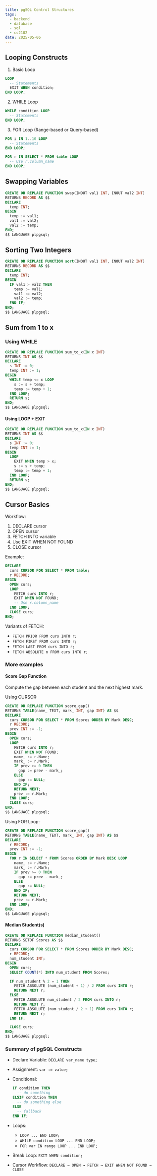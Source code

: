 ```yaml
---
title: pgSQL Control Structures
tags:
  - backend
  - database
  - sql
  - cs2102
date: 2025-05-06
---
```



## Looping Constructs
1.	Basic Loop
```sql
LOOP
  -- Statements
  EXIT WHEN condition;
END LOOP;
```



2.	WHILE Loop
```sql
WHILE condition LOOP
  -- Statements
END LOOP;
```



3.	FOR Loop (Range-based or Query-based)
```sql
FOR i IN 1..10 LOOP
  -- Statements
END LOOP;

FOR r IN SELECT * FROM table LOOP
  -- Use r.column_name
END LOOP;
```




## Swapping Variables

```sql
CREATE OR REPLACE FUNCTION swap(INOUT val1 INT, INOUT val2 INT)
RETURNS RECORD AS $$
DECLARE
  temp INT;
BEGIN
  temp := val1;
  val1 := val2;
  val2 := temp;
END;
$$ LANGUAGE plpgsql;
```






## Sorting Two Integers
```sql
CREATE OR REPLACE FUNCTION sort(INOUT val1 INT, INOUT val2 INT)
RETURNS RECORD AS $$
DECLARE
  temp INT;
BEGIN
  IF val1 > val2 THEN
    temp := val1;
    val1 := val2;
    val2 := temp;
  END IF;
END;
$$ LANGUAGE plpgsql;

```





## Sum from 1 to x

### Using WHILE
```sql
CREATE OR REPLACE FUNCTION sum_to_x(IN x INT)
RETURNS INT AS $$
DECLARE
  s INT := 0;
  temp INT := 1;
BEGIN
  WHILE temp <= x LOOP
    s := s + temp;
    temp := temp + 1;
  END LOOP;
  RETURN s;
END;
$$ LANGUAGE plpgsql;
```



#### Using LOOP + EXIT
```sql
CREATE OR REPLACE FUNCTION sum_to_x(IN x INT)
RETURNS INT AS $$
DECLARE
  s INT := 0;
  temp INT := 1;
BEGIN
  LOOP
    EXIT WHEN temp > x;
    s := s + temp;
    temp := temp + 1;
  END LOOP;
  RETURN s;
END;
$$ LANGUAGE plpgsql;
```


## Cursor Basics

Workflow:
1.	DECLARE cursor
2.	OPEN cursor
3.	FETCH INTO variable
4.	Use EXIT WHEN NOT FOUND
5.	CLOSE cursor

Example:
```sql
DECLARE
  curs CURSOR FOR SELECT * FROM table;
  r RECORD;
BEGIN
  OPEN curs;
  LOOP
    FETCH curs INTO r;
    EXIT WHEN NOT FOUND;
    -- Use r.column_name
  END LOOP;
  CLOSE curs;
END;
```


Variants of FETCH:
- `FETCH PRIOR FROM curs INTO r;`
- `FETCH FIRST FROM curs INTO r;`
- `FETCH LAST FROM curs INTO r;`
- `FETCH ABSOLUTE n FROM curs INTO r;`

### More examples

#### Score Gap Function

Compute the gap between each student and the next highest mark.

Using CURSOR:
```sql
CREATE OR REPLACE FUNCTION score_gap()
RETURNS TABLE(name_ TEXT, mark_ INT, gap INT) AS $$
DECLARE
  curs CURSOR FOR SELECT * FROM Scores ORDER BY Mark DESC;
  r RECORD;
  prev INT := -1;
BEGIN
  OPEN curs;
  LOOP
    FETCH curs INTO r;
    EXIT WHEN NOT FOUND;
    name_ := r.Name;
    mark_ := r.Mark;
    IF prev >= 0 THEN
      gap := prev - mark_;
    ELSE
      gap := NULL;
    END IF;
    RETURN NEXT;
    prev := r.Mark;
  END LOOP;
  CLOSE curs;
END;
$$ LANGUAGE plpgsql;
```


Using FOR Loop:
```sql
CREATE OR REPLACE FUNCTION score_gap()
RETURNS TABLE(name_ TEXT, mark_ INT, gap INT) AS $$
DECLARE
  r RECORD;
  prev INT := -1;
BEGIN
  FOR r IN SELECT * FROM Scores ORDER BY Mark DESC LOOP
    name_ := r.Name;
    mark_ := r.Mark;
    IF prev >= 0 THEN
      gap := prev - mark_;
    ELSE
      gap := NULL;
    END IF;
    RETURN NEXT;
    prev := r.Mark;
  END LOOP;
END;
$$ LANGUAGE plpgsql;

```


#### Median Student(s)

```sql
CREATE OR REPLACE FUNCTION median_student()
RETURNS SETOF Scores AS $$
DECLARE
  curs CURSOR FOR SELECT * FROM Scores ORDER BY Mark DESC;
  r RECORD;
  num_student INT;
BEGIN
  OPEN curs;
  SELECT COUNT(*) INTO num_student FROM Scores;

  IF num_student % 2 = 1 THEN
    FETCH ABSOLUTE (num_student + 1) / 2 FROM curs INTO r;
    RETURN NEXT r;
  ELSE
    FETCH ABSOLUTE num_student / 2 FROM curs INTO r;
    RETURN NEXT r;
    FETCH ABSOLUTE (num_student / 2 + 1) FROM curs INTO r;
    RETURN NEXT r;
  END IF;

  CLOSE curs;
END;
$$ LANGUAGE plpgsql;
```


### Summary of pgSQL Constructs
- Declare Variable: `DECLARE var_name type;`
- Assignment: `var := value;`
- Conditional:
	```sql
	IF condition THEN
	  -- do something
	ELSIF condition THEN
	  -- do something else
	ELSE
	  -- fallback
	END IF;
	```


 - Loops:
	- `LOOP ... END LOOP;`
	- `WHILE condition LOOP ... END LOOP;`
	- `FOR var IN range LOOP ... END LOOP;`
- Break Loop: `EXIT WHEN condition;`
- Cursor Workflow: `DECLARE → OPEN → FETCH → EXIT WHEN NOT FOUND → CLOSE`
